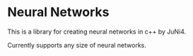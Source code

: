 # Neural Networks
This is a library for creating neural networks in c++ by JuNi4.

Currently supports any size of neural networks.
